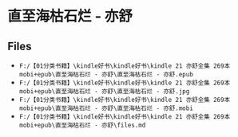# 直至海枯石烂 - 亦舒

## Files

- `F:/【01分类书籍】\kindle好书\kindle好书\kindle 21 亦舒全集 269本 mobi+epub\直至海枯石烂 - 亦舒\直至海枯石烂 - 亦舒.epub`
- `F:/【01分类书籍】\kindle好书\kindle好书\kindle 21 亦舒全集 269本 mobi+epub\直至海枯石烂 - 亦舒\直至海枯石烂 - 亦舒.jpg`
- `F:/【01分类书籍】\kindle好书\kindle好书\kindle 21 亦舒全集 269本 mobi+epub\直至海枯石烂 - 亦舒\直至海枯石烂 - 亦舒.mobi`
- `F:/【01分类书籍】\kindle好书\kindle好书\kindle 21 亦舒全集 269本 mobi+epub\直至海枯石烂 - 亦舒\files.md`
